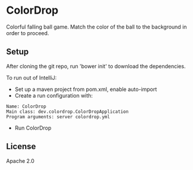 ColorDrop
=========

Colorful falling ball game.  Match the color of the ball to the background in order to proceed.

## Setup
After cloning the git repo, run 'bower init' to download the dependencies.

To run out of IntelliJ:
* Set up a maven project from pom.xml, enable auto-import
* Create a run configuration with:
```
Name: ColorDrop
Main class: dev.colordrop.ColorDropApplication
Program arguments: server colordrop.yml
```
* Run ColorDrop

## License
Apache 2.0
